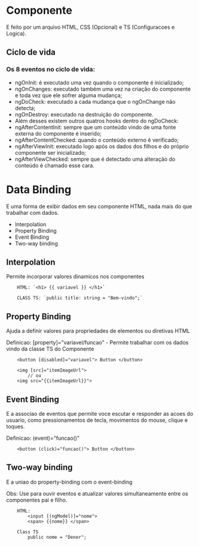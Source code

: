 # Componente

E feito por um arquivo HTML, CSS (Opcional) e TS (Configuracoes e Logica).

## Ciclo de vida

### Os 8 eventos no ciclo de vida:
* ngOnInit: é executado uma vez quando o componente é inicializado;
* ngOnChanges: executado também uma vez na criação do componente e toda vez que ele sofrer alguma mudança;
* ngDoCheck: executado a cada mudança que o ngOnChange não detecta;
* ngOnDestroy: executado na destruição do componente.
* Além desses existem outros quatros hooks dentro do ngDoCheck:
* ngAfterContentInit: sempre que um conteúdo vindo de uma fonte externa do componente é inserido;
* ngAfterContentChecked: quando o conteúdo externo é verificado;
* ngAfterViewInit: executado logo após os dados dos filhos e do próprio componente ser inicializado;
* ngAfterViewChecked: sempre que é detectado uma alteração do conteúdo é chamado esse cara.

# Data Binding

E uma forma de exibir dados em seu componente HTML, nada mais do que trabalhar com dados.

- Interpolation
- Property Binding
- Event Binding 
- Two-way binding

## Interpolation

Permite incorporar valores dinamicos nos componentes

````
    HTML: `<h1> {{ variavel }} </h1>`

    CLASS TS: `public title: string = "Bem-vindo";`
````

## Property Binding

Ajuda a definir valores para propriedades de elementos ou diretivas HTML

Definicao: [property]="variavel/funcao" - Permite trabalhar com os dados vindo da classe TS do Componente

````
    <button [disabled]="variavel"> Button </button>

    <img [src]="itemImageUrl">
        // ou
    <img src="{{itemImageUrl}}">
````

## Event Binding

E a associao de eventos que permite voce escutar e responder as acoes do usuario, como pressionamentos de tecla, movimentos do mouse, clique e toques.

Definicao: (event)="funcao()"

````
    <button (click)="funcao()"> Button </button>
````

## Two-way binding

E a uniao do property-binding com o event-binding

Obs: Use para ouvir eventos e atualizar valores simultaneamente entre os componentes pai e filho.

````
    HTML:
        <input [(ngModel)]="nome">
        <span> {{nome}} </span>
    
    Class TS
        public nome = "Dener";
````